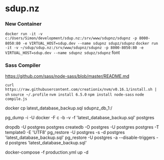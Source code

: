 # sdup.nz

### New Container

`docker run -it -v c:/Users/Simon/development/sdup.nz:/srv/www/sdupnz/sdupnz -p 8000-8050:80 -e VIRTUAL_HOST=sdup.dev --name sdupnz sdupz/sdupnz`
`docker run -it -v ~/sdup/sdup.nz:/srv/www/sdupnz/sdupnz -p 8000-8050:80 -e VIRTUAL_HOST=sdup.dev --name sdupnz sdupz/sdupnz`
font
### Sass Compiler

https://github.com/sass/node-sass/blob/master/README.md

`curl https://raw.githubusercontent.com/creationix/nvm/v0.16.1/install.sh | sh`
`source ~/.profile`
`nvm install 6.5.0`
`npm install node-sass`
`node compile.js`

docker cp latest_database_backup.sql sdupnz_db_1:/


 pg_dump -i -U docker -F c -b -v -f 'latest_database_backup.sql' postgres

 dropdb -U postgres postgres
 createdb -O postgres -U postgres postgres -T template0 -E 'UTF8'
 pg_restore -U postgres -s -d postgres 'latest_database_backup.sql'
 pg_restore -U postgres -a --disable-triggers -d postgres 'latest_database_backup.sql'

 docker-compose -f production.yml up -d
